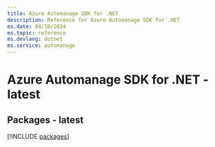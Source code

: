 ```yaml
---
title: Azure Automanage SDK for .NET
description: Reference for Azure Automanage SDK for .NET
ms.date: 04/10/2024
ms.topic: reference
ms.devlang: dotnet
ms.service: automanage
---
```

# Azure Automanage SDK for .NET - latest
## Packages - latest
[!INCLUDE [packages](automanage-index.md)]